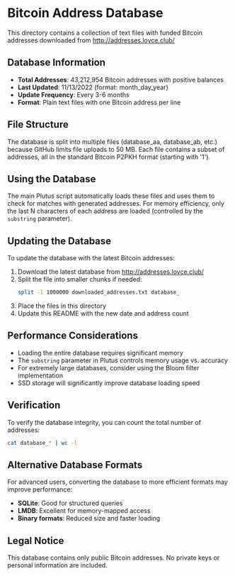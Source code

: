 # Bitcoin Address Database

This directory contains a collection of text files with funded Bitcoin addresses downloaded from http://addresses.loyce.club/

## Database Information

- **Total Addresses**: 43,212,954 Bitcoin addresses with positive balances
- **Last Updated**: 11/13/2022 (format: month_day_year)
- **Update Frequency**: Every 3-6 months
- **Format**: Plain text files with one Bitcoin address per line

## File Structure

The database is split into multiple files (database_aa, database_ab, etc.) because GitHub limits file uploads to 50 MB. Each file contains a subset of addresses, all in the standard Bitcoin P2PKH format (starting with '1').

## Using the Database

The main Plutus script automatically loads these files and uses them to check for matches with generated addresses. For memory efficiency, only the last N characters of each address are loaded (controlled by the `substring` parameter).

## Updating the Database

To update the database with the latest Bitcoin addresses:

1. Download the latest database from http://addresses.loyce.club/
2. Split the file into smaller chunks if needed:
   ```bash
   split -l 1000000 downloaded_addresses.txt database_
   ```
3. Place the files in this directory
4. Update this README with the new date and address count

## Performance Considerations

- Loading the entire database requires significant memory
- The `substring` parameter in Plutus controls memory usage vs. accuracy
- For extremely large databases, consider using the Bloom filter implementation
- SSD storage will significantly improve database loading speed

## Verification

To verify the database integrity, you can count the total number of addresses:

```bash
cat database_* | wc -l
```

## Alternative Database Formats

For advanced users, converting the database to more efficient formats may improve performance:

- **SQLite**: Good for structured queries
- **LMDB**: Excellent for memory-mapped access
- **Binary formats**: Reduced size and faster loading

## Legal Notice

This database contains only public Bitcoin addresses. No private keys or personal information are included.

